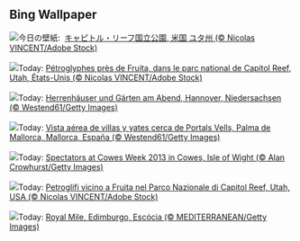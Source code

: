 ## Bing Wallpaper
![](https://www.bing.com/th?id=OHR.FruitaPetroglyphs_JA-JP2199593329_UHD.jpg&w=1000)今日の壁紙: &nbsp;[キャピトル・リーフ国立公園, 米国 ユタ州 (© Nicolas VINCENT/Adobe Stock)](https://www.bing.com/th?id=OHR.FruitaPetroglyphs_JA-JP2199593329_UHD.jpg)
<br><br/>
![](https://www.bing.com/th?id=OHR.FruitaPetroglyphs_FR-FR1575375079_UHD.jpg&w=1000)Today: [Pétroglyphes près de Fruita, dans le parc national de Capitol Reef, Utah, États-Unis (© Nicolas VINCENT/Adobe Stock)](https://www.bing.com/th?id=OHR.FruitaPetroglyphs_FR-FR1575375079_UHD.jpg)
<br><br/>
![](https://www.bing.com/th?id=OHR.HerrenhaeuserHannover_DE-DE9700830017_UHD.jpg&w=1000)Today: [Herrenhäuser und Gärten am Abend, Hannover, Niedersachsen (© Westend61/Getty Images)](https://www.bing.com/th?id=OHR.HerrenhaeuserHannover_DE-DE9700830017_UHD.jpg)
<br><br/>
![](https://www.bing.com/th?id=OHR.MallorcaSumerYacht_ES-ES6937239924_UHD.jpg&w=1000)Today: [Vista aérea de villas y yates cerca de Portals Vells, Palma de Mallorca, Mallorca, España (© Westend61/Getty Images)](https://www.bing.com/th?id=OHR.MallorcaSumerYacht_ES-ES6937239924_UHD.jpg)
<br><br/>
![](https://www.bing.com/th?id=OHR.CowesWeek2025_EN-GB0990993509_UHD.jpg&w=1000)Today: [Spectators at Cowes Week 2013 in Cowes, Isle of Wight (© Alan Crowhurst/Getty Images)](https://www.bing.com/th?id=OHR.CowesWeek2025_EN-GB0990993509_UHD.jpg)
<br><br/>
![](https://www.bing.com/th?id=OHR.FruitaPetroglyphs_IT-IT1255778593_UHD.jpg&w=1000)Today: [Petroglifi vicino a Fruita nel Parco Nazionale di Capitol Reef, Utah, USA (© Nicolas VINCENT/Adobe Stock)](https://www.bing.com/th?id=OHR.FruitaPetroglyphs_IT-IT1255778593_UHD.jpg)
<br><br/>
![](https://www.bing.com/th?id=OHR.EdinburghFringe_PT-BR1616898906_UHD.jpg&w=1000)Today: [Royal Mile, Edimburgo, Escócia (© MEDITERRANEAN/Getty Images)](https://www.bing.com/th?id=OHR.EdinburghFringe_PT-BR1616898906_UHD.jpg)
<br><br/>
